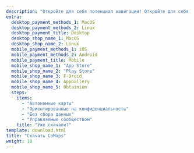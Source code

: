 ```yaml
---
description: "Откройте для себя потенциал навигации! Откройте для себя автономные-карты, функции, ориентированные на конфиденциальность, и приложение, управляемое сообществом"
extra:
  desktop_payment_methods_1: MacOS
  desktop_payment_methods_2: Linux
  desktop_payment_title: Desktop
  desktop_shop_name_1: MacOS
  desktop_shop_name_2: Linux
  mobile_payment_methods_1: iOS
  mobile_payment_methods_2: Android
  mobile_payment_title: Mobile
  mobile_shop_name_1: "App Store"
  mobile_shop_name_2: "Play Store"
  mobile_shop_name_3: F-Droid
  mobile_shop_name_4: AppGallery
  mobile_shop_name_5: Obtainium
  steps:
    items:
      - "Автономные карты"
      - "Ориентированные на конфиденциальность"
      - "Без сбора данных"
      - "Управляемые сообществом"
    title: "Уже скачали?"
template: download.html
title: "Скачать CoMaps"
weight: 10
---
```

